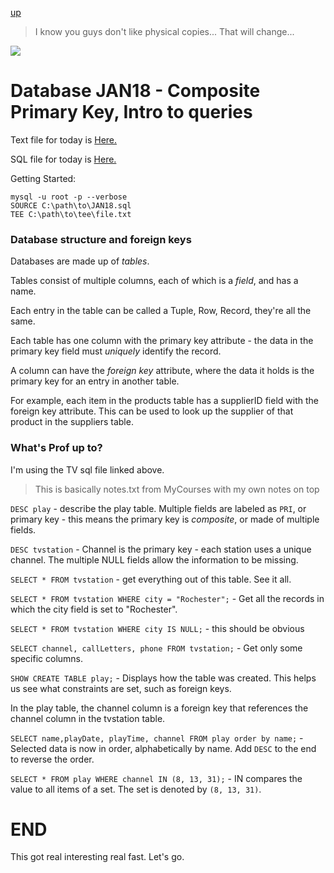 [up](../index.md)

> I know you guys don't like physical copies... That will change...

![](https://i.kym-cdn.com/entries/icons/mobile/000/023/021/e02e5ffb5f980cd8262cf7f0ae00a4a9_press-x-to-doubt-memes-memesuper-la-noire-doubt-meme_419-238.jpg)

# Database JAN18 - Composite Primary Key, Intro to queries

Text file for today is [Here.](../bonus/JAN18-cmds.txt)

SQL file for today is [Here.](../bonus/JAN18.sql)

Getting Started:
```
mysql -u root -p --verbose
SOURCE C:\path\to\JAN18.sql
TEE C:\path\to\tee\file.txt
```

### Database structure and foreign keys

Databases are made up of *tables*.

Tables consist of multiple columns, each of which is a *field*, and has a name.

Each entry in the table can be called a Tuple, Row, Record, they're all the same.

Each table has one column with the primary key attribute - the data in the primary key field
must *uniquely* identify the record.

A column can have the *foreign key* attribute, where the data it holds is the
primary key for an entry in another table.

For example, each item in the products table has a supplierID field with the
foreign key attribute. This can be used to look up the supplier of that product in
the suppliers table.

### What's Prof up to?

I'm using the TV sql file linked above.

> This is basically notes.txt from MyCourses with my own notes on top

`DESC play` - describe the play table. Multiple fields are labeled as `PRI`, or
primary key - this means the primary key is *composite*, or made of multiple fields.

`DESC tvstation` - Channel is the primary key - each station uses a unique channel. The multiple
NULL fields allow the information to be missing.

`SELECT * FROM tvstation` - get everything out of this table. See it all.

`SELECT * FROM tvstation WHERE city = "Rochester";` - Get all the records in which the
city field is set to "Rochester".

`SELECT * FROM tvstation WHERE city IS NULL;` - this should be obvious

`SELECT channel, callLetters, phone FROM tvstation;` - Get only some specific columns.

`SHOW CREATE TABLE play;` - Displays how the table was created. This helps us see
what constraints are set, such as foreign keys.

In the play table, the channel column is a foreign key that references the channel column in the tvstation table.

`SELECT name,playDate, playTime, channel FROM play order by name;` -
Selected data is now in order, alphabetically by name. Add `DESC` to the end to
reverse the order.

`SELECT * FROM play WHERE channel IN (8, 13, 31);` - IN compares the value to all items
of a set. The set is denoted by `(8, 13, 31)`.

# END

This got real interesting real fast. Let's go.
